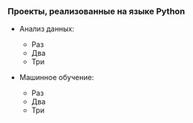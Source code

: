 ### Проекты, реализованные на языке Python

* Анализ данных:
    + Раз
    + Два
    + Три

* Машинное обучение:
    + Раз
    + Два
    + Три
